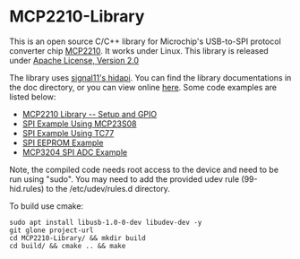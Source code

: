 MCP2210-Library
===============

This is an open source C/C++ library for Microchip's USB-to-SPI protocol converter chip <a href="http://ww1.microchip.com/downloads/en/DeviceDoc/22288A.pdf">MCP2210</a>. It works under Linux. This library is released under <a href="http://www.apache.org/licenses/LICENSE-2.0">Apache License, Version 2.0</a>

The library uses <a href="https://github.com/signal11/hidapi">signal11's hidapi</a>. You can find the library documentations in the doc directory, or you can view online <a href="http://www.kerrywong.com/mcp2210-library-reference/">here</a>. Some code examples are listed below: 

<ul>
<li>
<a href="http://www.kerrywong.com/2012/09/27/mcp2210-library/">MCP2210 Library -- Setup and GPIO</a>
</li>
<li>
<a href="http://www.kerrywong.com/2012/10/01/mcp2210-library-spi-example-using-mcp23s08/">SPI Example Using MCP23S08</a>
</li>
<li>
<a href="http://www.kerrywong.com/2012/10/10/mcp2210-library-spi-example-using-tc77/">SPI Example Using TC77</a>
</li>
<li>
<a href="http://www.kerrywong.com/2012/10/15/mcp2210-library-spi-eeprom/">SPI EEPROM Example</a>
</li>
<li>
<a href="http://www.kerrywong.com/2012/10/22/mcp2210-library-mcp3204-spi-adc/">MCP3204 SPI ADC Example</a>
</li>
</ul>

Note, the compiled code needs root access to the device and need to be run using "sudo". You may need to add the provided udev rule (99-hid.rules) to the /etc/udev/rules.d directory. 

To build use cmake:

```
sudo apt install libusb-1.0-0-dev libudev-dev -y
git glone project-url
cd MCP2210-Library/ && mkdir build
cd build/ && cmake .. && make
``` 
